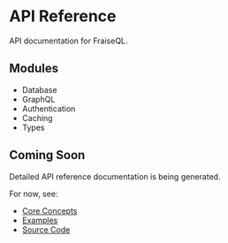 # API Reference

API documentation for FraiseQL.

## Modules

- Database
- GraphQL
- Authentication
- Caching
- Types

## Coming Soon

Detailed API reference documentation is being generated.

For now, see:
- [Core Concepts](../core/)
- [Examples](../../examples/)
- [Source Code](../../src/fraiseql/)
